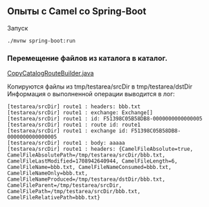 ## Опыты с Camel со Spring-Boot

Запуск
````shell
./mvnw spring-boot:run
````

### Перемещение файлов из каталога в каталог.

[CopyCatalogRouteBuilder.java](https://github.com/cherepakhin/spring-boot-camel/blob/main/src/main/java/com/codeusingjava/springbootcamel/route/CopyCatalogRouteBuilder.java)

Копируются файлы из tmp/testarea/srcDir в tmp/testarea/dstDir
Информация о выполненной операции выводится в лог:

````text
[testarea/srcDir] route1 : headers: bbb.txt
[testarea/srcDir] route1 : exchange: Exchange[]
[testarea/srcDir] route1 : id: F51398C05B58DB8-0000000000000005
[testarea/srcDir] route1 : route id: route1
[testarea/srcDir] route1 : exchange id: F51398C05B58DB8-0000000000000005
[testarea/srcDir] route1 : body: aaaaa
[testarea/srcDir] route1 : headers: {CamelFileAbsolute=true, CamelFileAbsolutePath=/tmp/testarea/srcDir/bbb.txt, CamelFileLastModified=1708942640944, CamelFileLength=6, CamelFileName=bbb.txt, CamelFileNameConsumed=bbb.txt, CamelFileNameOnly=bbb.txt, CamelFileNameProduced=/tmp/testarea/dstDir/bbb.txt, CamelFileParent=/tmp/testarea/srcDir, CamelFilePath=/tmp/testarea/srcDir/bbb.txt, CamelFileRelativePath=bbb.txt}

````